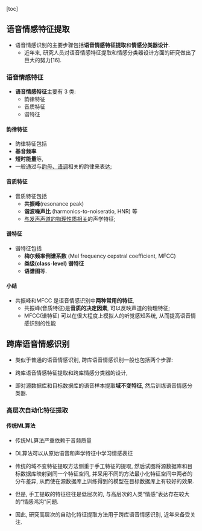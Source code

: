 [toc]

## 语音情感特征提取

- 语音情感识别的主要步骤包括**语音情感特征提取**和**情感分类器设计**.
  -  近年来, 研究人员对语音情感特征提取和情感分类器设计方面的研究做出了巨大的努力[16].

### 语音情感特征

- **语音情感特征**主要有 3 类: 
  - 韵律特征
  - 音质特征
  - 谱特征 

#### 韵律特征

-  韵律特征包括
  - **基音频率** 
  - **短时能量**等,
  - 一般通过与<u>韵母、语调</u>相关的韵律来表达; 

#### 音质特征

- 音质特征包括
  - **共振峰**(resonance peak) 
  - **谐波噪声比** (harmonics-to-noiseratio, HNR) 等
  - <u>与发声声道的物理性质相关</u>的声学特征;

#### 谱特征

- 谱特征包括
  - **梅尔频率倒谱系数** (Mel frequency cepstral coefficient, MFCC)
  - **类级(class-level) 谱特征** 
  - **语谱图**等. 

#### 小结

- 共振峰和MFCC 是语音情感识别中**两种常用的特征**, 
  - 共振峰(音质特征)是**音质的决定因素**, 可以反映声道的物理特征; 
  - MFCC(谱特征) 可以在很大程度上模拟人的听觉感知系统, 从而提高语音情感识别的性能

## 跨库语音情感识别

- 类似于普通的语音情感识别, 跨库语音情感识别一般也包括两个步骤: 

- 跨库语音情感特征提取和跨库情感分类器的设计,
-  即对源数据库和目标数据库的语音样本提取**域不变特征**, 然后训练语音情感分类器.

### 高层次自动化特征提取

#### 传统ML算法

- 传统ML算法严重依赖于音频质量
- DL算法可以从原始语音和声学特征中学习情感表征

- 传统的域不变特征提取方法侧重于手工特征的提取, 然后试图将源数据库和目标数据库映射到同一个特征空间, 并采用不同的方法最小化特征空间中两者的分布差异, 从而使在源数据库上训练得到的模型在目标数据库上有较好的效果.
-  但是, 手工提取的特征往往是低层次的, 与高层次的人类“情感”表达存在较大的“情感鸿沟”问题.
-  因此, 研究高层次的自动化特征提取方法用于跨库语音情感识别, 近年来备受关注.

